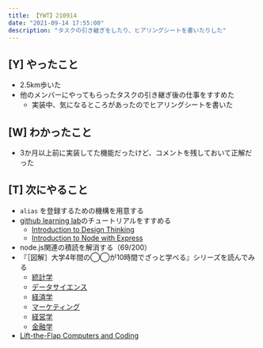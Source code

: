 ```yaml
---
title: 【YWT】210914
date: "2021-09-14 17:55:00"
description: "タスクの引き継ぎをしたり、ヒアリングシートを書いたりした"
---
```


## [Y] やったこと

- 2.5km歩いた
- 他のメンバーにやってもらったタスクの引き継ぎ後の仕事をすすめた
  - 実装中、気になるところがあったのでヒアリングシートを書いた

## [W] わかったこと

- 3か月以上前に実装してた機能だったけど、コメントを残しておいて正解だった

## [T] 次にやること

- `alias` を登録するための機構を用意する
- [github learning lab](https://lab.github.com/githubtraining)のチュートリアルをすすめる
  - [Introduction to Design Thinking](https://lab.github.com/githubtraining/introduction-to-design-thinking)
  - [Introduction to Node with Express](https://lab.github.com/everydeveloper/introduction-to-node-with-express)
- node.js関連の積読を解消する（69/200）
- 『［図解］大学4年間の◯◯が10時間でざっと学べる』シリーズを読んでみる
  - [統計学](https://www.amazon.co.jp/dp/B07PXB4NN9)
  - [データサイエンス](https://www.amazon.co.jp/dp/B07XNW3TQM)
  - [経済学](https://www.amazon.co.jp/dp/B01KNLFHH6)
  - [マーケティング](https://www.amazon.co.jp/dp/B07BNC2SV3)
  - [経営学](https://www.amazon.co.jp/dp/B071SKDF3L)
  - [金融学](https://www.amazon.co.jp/dp/B07BB6Z7FW)
- [Lift-the-Flap Computers and Coding](https://www.amazon.co.jp/dp/1409591514)

<!-- https://twitter.com/camomile_cafe/status/1438065618700275715?s=20 -->
